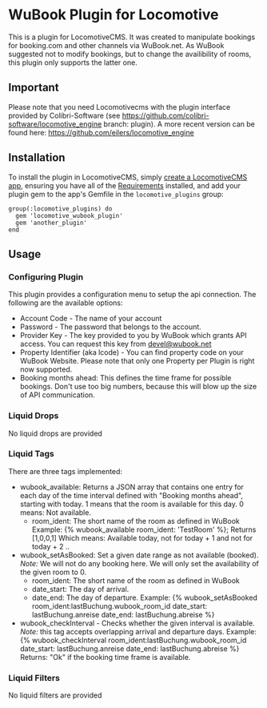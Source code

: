 # WuBook Plugin for Locomotive
This is a plugin for LocomotiveCMS. It was created to manipulate bookings for booking.com and other channels via WuBook.net.
As WuBook suggested not to modify bookings, but to change the availibility of rooms, this plugin only supports the latter one.

## Important
Please note that you need Locomotivecms with the plugin interface provided by Colibri-Software (see https://github.com/colibri-software/locomotive_engine branch: plugin). 
A more recent version can be found here: https://github.com/eilers/locomotive_engine


##  Installation
To install the plugin in LocomotiveCMS, simply [create a LocomotiveCMS
app](http://doc.locomotivecms.com/guides/get-started/install-engine), ensuring
you have all of the [Requirements](http://doc.locomotivecms.com/guides/get-started/requirements) installed, and add your
plugin gem to the app's Gemfile in the `locomotive_plugins` group:

    group(:locomotive_plugins) do
      gem 'locomotive_wubook_plugin'
      gem 'another_plugin'
    end

## Usage

### Configuring Plugin

This plugin provides a configuration menu to setup the api connection. The following are the available options:

* Account Code - The name of your account
* Password - The password that belongs to the account.
* Provider Key - The key provided to you by WuBook which grants API access. You can request this key from devel@wubook.net
* Property Identifier (aka lcode) - You can find property code on your WuBook Website. Please note that only one Property per Plugin is right now supported.
* Booking months ahead: This defines the time frame for possible bookings. Don't use too big numbers, because this will blow up the size of API communication.

### Liquid Drops

No liquid drops are provided

### Liquid Tags

There are three tags implemented:
* wubook_available: Returns a JSON array that contains one entry for each day of the time interval defined with "Booking months ahead", starting with today. 1 means that the room is available for this day. 0 means: Not available.
    - room_ident: The short name of the room as defined in WuBook
Example:
    {% wubook_available room_ident: 'TestRoom' %};
Returns
    [1,0,0,1]
Which means: Available today, not for today + 1 and not for today + 2 ..
* wubook_setAsBooked: Set a given date range as not available (booked). *Note:*  We will not do any booking here. We will only set the availability of the given room to 0.
    - room_ident: The short name of the room as defined in WuBook
    - date_start: The day of arrival.
    - date_end: The day of departure.
Example:
    {% wubook_setAsBooked room_ident:lastBuchung.wubook_room_id date_start: lastBuchung.anreise date_end: lastBuchung.abreise %}
* wubook_checkInterval - Checks whether the given interval is available. *Note:* this tag accepts overlapping arrival and departure days.
Example:
    {% wubook_checkInterval room_ident:lastBuchung.wubook_room_id date_start: lastBuchung.anreise date_end: lastBuchung.abreise %}
Returns:
    "Ok" if the booking time frame is available.

### Liquid Filters

No liquid filters are provided
